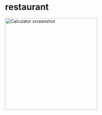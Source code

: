 # restaurant

<img src=https://user-images.githubusercontent.com/88045655/155962189-808e06ee-be1f-4e00-bdd1-b49574f28c80.JPG alt="Calculator screenshot" width="300">
